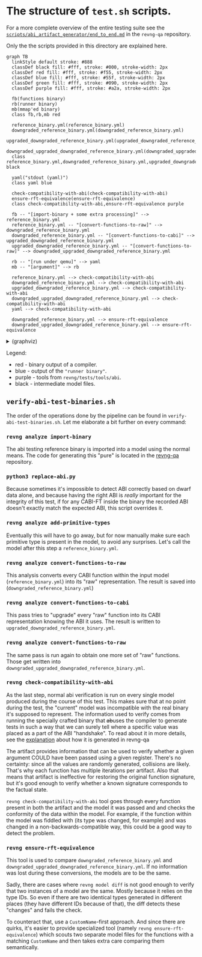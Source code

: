 # The structure of `test.sh` scripts.

For a more complete overview of the entire testing suite see the [`scripts/abi_artifact_generator/end_to_end.md`](https://github.com/revng/revng-qa/blob/develop/scripts/abi_artifact_generator/end_to_end.md) in the `revng-qa` repository.

Only the the scripts provided in this directory are explained here.

```mermaid
graph TB
  linkStyle default stroke: #888
  classDef black fill: #fff, stroke: #000, stroke-width: 2px
  classDef red fill: #fff, stroke: #f55, stroke-width: 2px
  classDef blue fill: #fff, stroke: #55f, stroke-width: 2px
  classDef green fill: #fff, stroke: #090, stroke-width: 2px
  classDef purple fill: #fff, stroke: #a2a, stroke-width: 2px

  fb(functions binary)
  rb(runner binary)
  mb(mmap'ed binary)
  class fb,rb,mb red

  reference_binary.yml(reference_binary.yml)
  downgraded_reference_binary.yml(downgraded_reference_binary.yml)
  upgraded_downgraded_reference_binary.yml(upgraded_downgraded_reference_binary.yml)
  downgraded_upgraded_downgraded_reference_binary.yml(downgraded_upgraded_downgraded_reference_binary.yml)
  class reference_binary.yml,downgraded_reference_binary.yml,upgraded_downgraded_reference_binary.yml,downgraded_upgraded_downgraded_reference_binary.yml black

  yaml("stdout (yaml)")
  class yaml blue

  check-compatibility-with-abi(check-compatibility-with-abi)
  ensure-rft-equivalence(ensure-rft-equivalence)
  class check-compatibility-with-abi,ensure-rft-equivalence purple

  fb -- "[import-binary + some extra processing]" --> reference_binary.yml
  reference_binary.yml -- "[convert-functions-to-raw]" --> downgraded_reference_binary.yml
  downgraded_reference_binary.yml -- "[convert-functions-to-cabi]" --> upgraded_downgraded_reference_binary.yml
  upgraded_downgraded_reference_binary.yml -- "[convert-functions-to-raw]" --> downgraded_upgraded_downgraded_reference_binary.yml

  rb -- "[run under qemu]" --> yaml
  mb -- "[argument]" --> rb

  reference_binary.yml --> check-compatibility-with-abi
  downgraded_reference_binary.yml --> check-compatibility-with-abi
  upgraded_downgraded_reference_binary.yml --> check-compatibility-with-abi
  downgraded_upgraded_downgraded_reference_binary.yml --> check-compatibility-with-abi
  yaml --> check-compatibility-with-abi

  downgraded_reference_binary.yml --> ensure-rft-equivalence
  downgraded_upgraded_downgraded_reference_binary.yml --> ensure-rft-equivalence
```

<details>
  <summary>(graphviz)</summary>

```graphviz
strict digraph {
    "functions binary" [color=red]
    "mmap'ed binary" [color=red]
    "runner binary" [color=red]

    "functions binary" -> "reference_binary.yml" [label="[import-binary + some extra processing]"]
    "reference_binary.yml" -> "downgraded_reference_binary.yml" [label="[convert-functions-to-raw]"]
    "downgraded_reference_binary.yml" -> "upgraded_downgraded_reference_binary.yml" [label="[convert-functions-to-cabi]"]
    "upgraded_downgraded_reference_binary.yml" -> "downgraded_upgraded_downgraded_reference_binary.yml" [label="[convert-functions-to-raw]"]

    "runner binary" -> "stdout (yaml)" [label="[run under qemu]"]
    "mmap'ed binary" -> "runner binary" [label="[argument]"]

    "check-compatibility-with-abi" [color=purple]
    "reference_binary.yml" -> "check-compatibility-with-abi"
    "downgraded_reference_binary.yml" -> "check-compatibility-with-abi"
    "upgraded_downgraded_reference_binary.yml" -> "check-compatibility-with-abi"
    "downgraded_upgraded_downgraded_reference_binary.yml" -> "check-compatibility-with-abi"
    "stdout (yaml)" -> "check-compatibility-with-abi"

    "ensure-rft-equivalence" [color=purple]
    "downgraded_reference_binary.yml" -> "ensure-rft-equivalence"
    "downgraded_upgraded_downgraded_reference_binary.yml" -> "ensure-rft-equivalence"

    "stdout (yaml)" [color=lightblue]
}
```

</details>

Legend:
* red - binary output of a compiler.
* blue - output of the `"runner binary"`.
* purple - tools from `revng/tests/tools/abi`.
* black - intermediate model files.

## `verify-abi-test-binaries.sh`

The order of the operations done by the pipeline can be found in `verify-abi-test-binaries.sh`. Let me elaborate a bit further on every command:

### `revng analyze import-binary`

The abi testing reference binary is imported into a model using the normal means. The code for generating this "pure" is located in the [revng-qa](https://github.com/revng/revng-qa) repository.

### `python3 replace-abi.py`

Because sometimes it's impossible to detect ABI correctly based on dwarf data alone, and because having the right ABI is _really_ important for the integrity of this test, if for any CABI-FT inside the binary the recorded ABI doesn't exactly match the expected ABI, this script overrides it.

### `revng analyze add-primitive-types`

Eventually this will have to go away, but for now manually make sure each primitive type is present in the model, to avoid any surprises. Let's call the model after this step a `reference_binary.yml`.

### `revng analyze convert-functions-to-raw`

This analysis converts every CABI function within the input model (`reference_binary.yml`) into its "raw" representation. The result is saved into (`downgraded_reference_binary.yml`)

### `revng analyze convert-functions-to-cabi`

This pass tries to "upgrade" every "raw" function into its CABI representation knowing the ABI it uses. The result is written to `upgraded_downgraded_reference_binary.yml`.

### `revng analyze convert-functions-to-raw`

The same pass is run again to obtain one more set of "raw" functions. Those get written into `downgraded_upgraded_downgraded_reference_binary.yml`.

### `revng check-compatibility-with-abi`

As the last step, normal abi verification is run on every single model produced during the course of this test. This makes sure that at no point during the test, the "current" model was incompatible with the real binary it's supposed to represent. The information used to verify comes from running the specially crafted binary that ~~ab~~uses the compiler to generate tests in such a way that we can surely tell where a specific value was placed as a part of the ABI "handshake". To read about it in more details, see the [explanation](https://github.com/revng/revng-qa/blob/develop/scripts/abi_artifact_generator/end_to_end.md) about how it is generated in revng-qa

The artifact provides information that can be used to verify whether a given argument COULD have been passed using a given register. There's no certainty: since all the values are randomly generated, collisions are likely. That's why each function has multiple iterations per artifact. Also that means that artifact is ineffective for restoring the original function signature, but it's good enough to verify whether a known signature corresponds to the factual state.

`revng check-compatibility-with-abi` tool goes through every function present in both the artifact and the model it was passed and and checks the conformity of the data within the model. For example, if the function within the model was fiddled with (its type was changed, for example) and was changed in a non-backwards-compatible way, this could be a good way to detect the problem.

### `revng ensure-rft-equivalence`

This tool is used to compare `downgraded_reference_binary.yml` and `downgraded_upgraded_downgraded_reference_binary.yml`. If no information was lost during these conversions, the models are to be the same.

Sadly, there are cases where `revng model diff` is not good enough to verify that two instances of a model are the same. Mostly because it relies on the type IDs. So even if there are two identical types generated in different places (they have different IDs because of that), the diff detects these "changes" and fails the check.

To counteract that, use a `CustomName`-first approach. And since there are quirks, it's easier to provide specialized tool (namely `revng ensure-rft-equivalence`) which scouts two separate model files for the functions with a matching `CustomName` and then takes extra care comparing them semantically.
